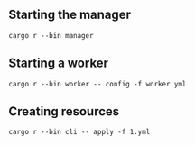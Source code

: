 ## Starting the manager

```
cargo r --bin manager
```

## Starting a worker

```
cargo r --bin worker -- config -f worker.yml
```

## Creating resources

```
cargo r --bin cli -- apply -f 1.yml
```
